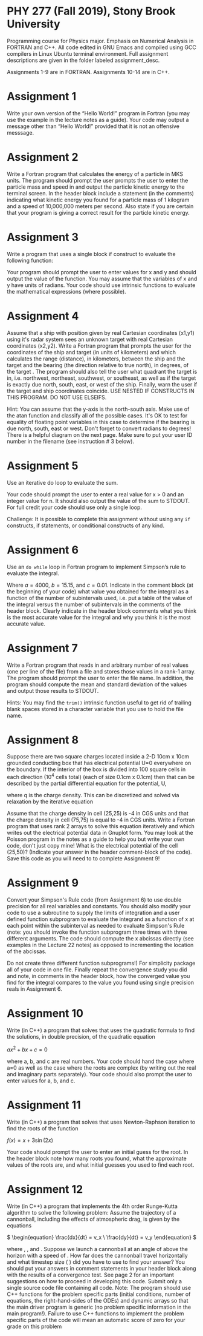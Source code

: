 # PHY 277 (Fall 2019), Stony Brook University
Programming course for Physics major. Emphasis on Numerical Analysis in FORTRAN and C++. 
All code edited in GNU Emacs and compiled using GCC compilers in Linux Ubuntu terminal environment.
Full assignment descriptions are given in the folder labeled assignment_desc.

Assignments 1-9 are in FORTRAN. Assignments 10-14 are in C++.

# Assignment 1
Write your own version of the “Hello World!” program in Fortran 
(you may use the example in the lecture notes as a guide). 
Your code may output a message other than “Hello World!” 
provided that it is not an offensive messsage.

# Assignment 2
Write a Fortran program that
calculates the energy of a particle in MKS units. The program should prompt the user prompts the user to enter
the particle mass and speed in and output the particle kinetic energy to the terminal screen. In the header block
include a statement (in the comments) indicating what kinetic energy you found for a particle mass of 1 kilogram
and a speed of 10,000,000 meters per second. Also state if you are certain that your program is giving a correct
result for the particle kinetic energy.

# Assignment 3
Write a program that uses a single block if construct to evaluate the following function:

Your program should prompt the user to enter values for x and y and should output the value of the
function. You may assume that the variables of x and y have units of radians. Your code should use
intrinsic functions to evaluate the mathematical expressions (where possible).

# Assignment 4
Assume that a ship with position given by real Cartesian coordinates (x1,y1) using it's radar system
sees an unknown target with real Cartesian coordinates (x2,y2). Write a Fortran program that prompts
the user for the coordinates of the ship and target (in units of kilometers) and which calculates the range
(distance), in kilometers, between the ship and the target and the bearing (the direction relative to true
north), in degrees, of the target . The program should also tell the user what quadrant the target is in, i.e.
northwest, northeast, southwest, or southeast, as well as if the target is exactly due north, south, east, or
west of the ship. Finally, warn the user if the target and ship coordinates coincide.
USE NESTED IF CONSTRUCTS IN THIS PROGRAM. DO NOT USE ELSEIFS.

Hint: You can assume that the y-axis is the north-south axis. Make use of the atan function and
classify all of the possible cases. It's OK to test for equality of floating point variables in this case to
determine if the bearing is due north, south, east or west. Don't forget to convert radians to degrees!
There is a helpful diagram on the next page. Make sure to put your user ID number in the filename
(see instruction # 3 below).

# Assignment 5
Use an iterative do loop to evaluate the sum.

Your code should prompt the user to enter a real value for x > 0 and an integer value for n. It should
also output the value of the sum to STDOUT. For full credit your code should use only a single loop.

Challenge: It is possible to complete this assignment without using any `if` constructs, if statements,
or conditional constructs of any kind.

# Assignment 6
Use an `do while` loop in Fortran program to implement Simpson’s rule to evaluate the integral.

Where $a=4000$, $b=15.15$, and $c=0.01$. Indicate in the comment block (at the beginning of your
code) what value you obtained for the integral as a function of the number of subintervals used, i.e. put
a table of the value of the integral versus the number of subintervals in the comments of the header
block. Clearly indicate in the header block comments what you think is the most accurate value for the
integral and why you think it is the most accurate value. 

# Assignment 7
Write a Fortran program that reads in and arbitrary number of real values (one per line of the file) from a file and
stores those values in a rank-1 array. The program should prompt the user to enter the file name. In
addition, the program should compute the mean and standard deviation of the values and output those results to
STDOUT.

Hints: You may find the `trim()` intrinsic function useful to get rid of trailing blank spaces stored in a character
variable that you use to hold the file name. 

# Assignment 8
Suppose there are two square charges located inside a 2-D 10cm x 10cm grounded conducting box that has
electrical potential U=0 everywhere on the boundary. If the interior of the box is divided into 100 square cells
in each direction ($10^4$ cells total) (each of size 0.1cm x 0.1cm) then that can be described by the partial
differential equation for the potential, U,

where q is the charge density. This can be discretized and solved via relaxation by the iterative equation

Assume that the charge density in cell (25,25) is -4 in CGS units and that the charge density in cell (75,75) is
equal to -4 in CGS units. Write a Fortran program that uses rank 2 arrays to solve this equation iteratively and
which writes out the electrical potential data in Gnuplot form. You may look at the Poisson program in the
notes as a guide to help you but write your own code, don't just copy mine! What is the electrical potential of
the cell (25,50)? (Indicate your answer in the header comment-block of the code). Save this code as you will
need to to complete Assignment 9!

# Assignment 9
Convert your Simpson's Rule code (from Assignment 6) to use double precision for all real variables
and constants. You should also modify your code to use a subroutine to supply the limits of integration
and a user defined function subprogram to evaluate the integrand as a function of x at each point
within the subinterval as needed to evaluate Simpson's Rule (note: you should invoke the function
subprogram three times with three different arguments. The code should compute the x abcissas
directly (see examples in the Lecture 22 notes) as opposed to incrementing the location of the abcissas.

Do not create three different function subprograms!) For simplicity package all of your code in one
file. Finally repeat the convergence study you did and note, in comments in the header block, how the
converged value you find for the integral compares to the value you found using single precision reals
in Assignment 6.

# Assignment 10
Write (in C++) a program that solves that uses the quadratic formula to find the solutions, in double precision, of the quadratic equation

$ax^2 + bx + c = 0$

where a, b, and c are real numbers. Your code should hand the case where a=0 as well as the case where
the roots are complex (by writing out the real and imaginary parts separately). Your code should also prompt the user to enter values for a, b, and c.

# Assignment 11
Write (in C++) a program that solves that uses Newton-Raphson iteration to find the roots of the function

$f(x) = x + 3\sin(2x)$

Your code should prompt the user to enter an initial guess for the root. In the header block note how many
roots you found, what the approximate values of the roots are, and what initial guesses you used to find each root.

# Assignment 12
Write (in C++) a program that implements the 4th order Runge-Kutta algorithm to solve the following problem:
Assume the trajectory of a cannonball, including the effects of atmospheric drag, is given by the equations

$
\begin{equation}
\frac{dx}{dt} = v_x \\
\frac{dy}{dt} = v_y
\end{equation}
$

where , , and . Suppose we launch a cannonball at an
angle of above the horizon with a speed of . How far does the cannonball travel
horizontally and what timestep size ( ) did you have to use to find your answer? You should put your answers
in comment statements in your header block along with the results of a convergence test. See page 2 for an
important suggestions on how to proceed in developing this code. Submit only a single source code file
containing all code.
Note: The program should use C++ functions for the problem specific parts (initial conditions, number of
equations, the right-hand-sides of the ODEs) and dynamic arrays so that the main driver program is generic (no
problem specific information in the main program!). Failure to use C++ functions to implement the problem
specific parts of the code will mean an automatic score of zero for your grade on this problem